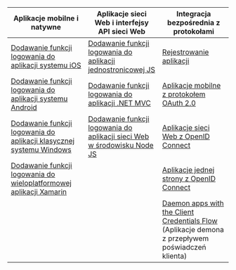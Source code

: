 | Aplikacje mobilne i natywne | Aplikacje sieci Web i interfejsy API sieci Web | Integracja bezpośrednia z protokołami |
| --- | --- | --- |
| [Dodawanie funkcji logowania do aplikacji systemu iOS](../articles/active-directory/develop/GuidedSetups/active-directory-ios.md) | [Dodawanie funkcji logowania do aplikacji jednostronicowej JS](../articles/active-directory/develop/GuidedSetups/active-directory-javascriptspa.md) |[Rejestrowanie aplikacji](../articles/active-directory/develop/active-directory-v2-app-registration.md) | 
| [Dodawanie funkcji logowania do aplikacji systemu Android](../articles/active-directory/develop/guidedsetups/active-directory-mobileanddesktopapp-android-intro.md) | [Dodawanie funkcji logowania do aplikacji .NET MVC](../articles/active-directory/develop/guidedsetups/active-directory-serversidewebapp-aspnetwebappowin-intro.md) |[Aplikacje mobilne z protokołem OAuth 2.0](../articles/active-directory/develop/active-directory-v2-protocols-oauth-code.md) |
| [Dodawanie funkcji logowania do aplikacji klasycznej systemu Windows](../articles/active-directory/develop/guidedsetups/active-directory-mobileanddesktopapp-windowsdesktop-intro.md) |[Dodawanie funkcji logowania do aplikacji sieci Web w środowisku Node JS](../articles/active-directory/develop/active-directory-v2-devquickstarts-node-web.md) |[Aplikacje sieci Web z OpenID Connect](../articles/active-directory/develop/active-directory-v2-protocols-oidc.md) |
| [Dodawanie funkcji logowania do wieloplatformowej aplikacji Xamarin](https://github.com/Azure-Samples/active-directory-xamarin-native-v2)|  |[Aplikacje jednej strony z OpenID Connect](../articles/active-directory/develop/active-directory-v2-protocols-implicit.md) |
|  |  | [Daemon apps with the Client Credentials Flow](../articles/active-directory/develop/active-directory-v2-protocols-oauth-client-creds.md) (Aplikacje demona z przepływem poświadczeń klienta) |
